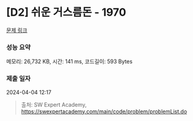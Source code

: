 # [D2] 쉬운 거스름돈 - 1970 

[문제 링크](https://swexpertacademy.com/main/code/problem/problemDetail.do?contestProbId=AV5PsIl6AXIDFAUq) 

### 성능 요약

메모리: 26,732 KB, 시간: 141 ms, 코드길이: 593 Bytes

### 제출 일자

2024-04-04 12:17



> 출처: SW Expert Academy, https://swexpertacademy.com/main/code/problem/problemList.do